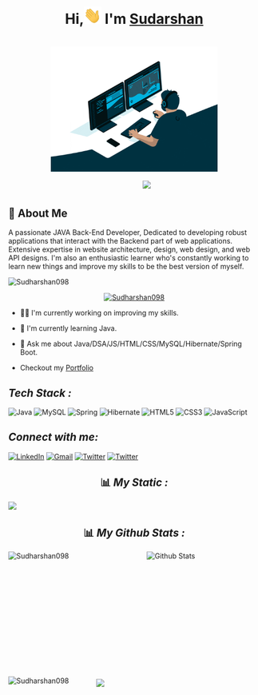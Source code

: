 <h1 align="center"> Hi,<img style="width: 35px;" src="https://raw.githubusercontent.com/ABSphreak/ABSphreak/master/gifs/Hi.gif" alt=""> I'm <a href="https://www.linkedin.com/in/sudarshancr098/"target="_blank"> Sudarshan </a>  </h1>
<h1 align="center"> <img src="IMG/bg.gif" alt="Sudharshna098" height="250px width="250px"/> <br><img style="margin-left:50px;" src="https://readme-typing-svg.herokuapp.com?color=00FFFF&lines=Java+Backend+Developer+%3A)" /></h1>

<h2>🚀 About Me</h2>

A passionate JAVA Back-End Developer, Dedicated to developing robust applications that interact with the Backend part of web applications. Extensive expertise in website architecture, design, web design, and web API designs. I'm also an enthusiastic learner who's constantly working to learn new things and improve my skills to be the best version of myself. 
   
   <p align="left"> <img src="https://komarev.com/ghpvc/?username=Sudharshan098&label=Profile%20views&color=0e75b6&style=flat" alt="Sudharshan098" /> </p>

<p align="center"> <a href="https://github.com/ryo-ma/github-profile-trophy"><img src="https://github-profile-trophy.vercel.app/?username=Sudharshan098" alt="Sudharshan098" /></a></p> 
   
   
- 👩‍💻 I'm currently working on improving my skills.

- 🧠 I'm currently learning Java.

- 💬 Ask me about Java/DSA/JS/HTML/CSS/MySQL/Hibernate/Spring Boot.

- Checkout my [Portfolio](https://Sudharshan098.github.io/)

<h2 align="left"><i>Tech Stack :</i></h2>
<div align="left">
<img alt="Java" src="https://img.shields.io/badge/java-f89820.svg?style=for-the-badge&logo=java&logoColor=white"/>
<img alt="MySQL" src="https://img.shields.io/badge/MySql-00758f?style=for-the-badge&logo=mysql&logoColor=white"/>
<img alt="Spring" src="https://img.shields.io/badge/spring-%f6b9ad.svg?style=for-the-badge&logo=spring&logoColor=white"/>
<img alt="Hibernate" src="https://img.shields.io/badge/Hibernate-716a47.svg?style=for-the-badge&logo=hibernate&logoColor=white"/>
<img alt="HTML5" src="https://img.shields.io/badge/html5-%23E34F26.svg?style=for-the-badge&logo=html5&logoColor=white"/>
<img alt="CSS3" src="https://img.shields.io/badge/css3-%231572B6.svg?style=for-the-badge&logo=css3&logoColor=white"/> 
<img alt="JavaScript" src="https://img.shields.io/badge/javascript-%23323330.svg?style=for-the-badge&logo=javascript&logoColor=%23F7DF1E"/>
</div>

<h2 align="left"><i>Connect with me:</i></h2>
<div align="left">
  <a href="https://www.linkedin.com/in/sudarshancr098/"><img alt="LinkedIn" src="https://img.shields.io/badge/linkedin-%230077B5.svg?style=for-the-badge&logo=linkedin&logoColor=white"/></a>
  <a href="mailto:sudhar0009@gmail.com"><img alt="Gmail" src="https://img.shields.io/badge/Gmail-D14836?style=for-the-badge&logo=gmail&logoColor=white"/></a>
   <a href="https://twitter.com/sudarshanCR13"><img alt="Twitter" src="https://img.shields.io/badge/Twitter-1DA1F2?style=for-the-badge&logo=twitter&logoColor=white"/></a>
   <a href="https://www.instagram.com/shan_______13/"><img alt="Twitter" src="https://img.shields.io/badge/Instagram-E4405F?style=for-the-badge&logo=instagram&logoColor=white"/></a>



</div>
 
<h2 align="center">📊<i> My Static :</i></h2>
 <img src="https://github.com/thecodervaibhav/thecodervaibhav/blob/main/back.png"/>

<br>

<h2 align="center">📊<i> My Github Stats :</i></h2>
<div>
  <img align="left" src="https://github-readme-streak-stats.herokuapp.com/?user=Sudharshan098&theme=highcontrast" alt="Sudharshan098" height="250px" width="45%" />
  <img align="right" src="https://github-readme-stats.vercel.app/api?username=Sudharshan098&theme=highcontrast&show_icons=true&count_private=true" alt="Github Stats" height="255px" width="45%"/>
</div>
  
</br>  

<div>
  <img align="left" src="https://github-readme-stats.vercel.app/api/top-langs/?username=Sudharshan098&layout=default&langs_count=8&hide=&theme=highcontrast" alt="Sudharshan098" height="275px" width="30%"/>
  <img align="right" src="https://activity-graph.herokuapp.com/graph?username=Sudharshan098&theme=xcode"&height="275px" width="65%"/>
</div>
